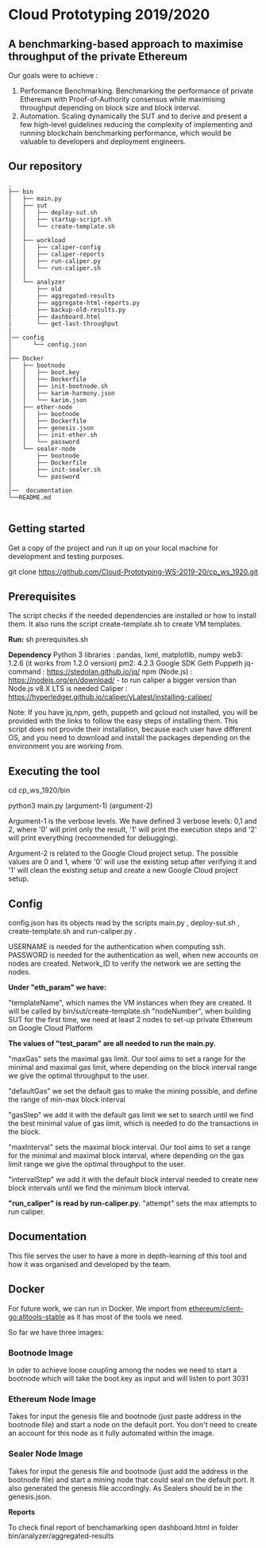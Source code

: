 # Cloud Prototyping 2019/2020



## A benchmarking-based approach to maximise throughput of the private Ethereum


Our goals were to achieve :
1) Performance Benchmarking. Benchmarking the performance of private Ethereum with Proof-of-Authority consensus  while maximising throughput depending on block size and block interval.
2) Automation. Scaling dynamically the SUT and to derive and present a few high-level guidelines reducing the complexity of implementing and running blockchain benchmarking performance, which would be valuable to developers and deployment engineers.


## Our repository
```
.
├── bin
│   ├── main.py
│   ├── sut
│   │   ├── deploy-sut.sh
│   │   ├── startup-script.sh
│   │   └── create-template.sh
│   │  
│   ├── workload
│   │   ├── caliper-config
│   │   ├── caliper-reports
│   │   ├── run-caliper.py
│   │   └── run-caliper.sh
│   │  
│   └── analyzer
│       ├── old
│       ├── aggregated-results
│       ├── aggregate-html-reports.py
│       ├── backup-old-results.py
|	    ├── dashboard.html
│       └── get-last-throughput
|
│── config
│      └── config.json
│
├── Docker
│   ├── bootnode
│   │   ├── boot.key
│   │   ├── Dockerfile
│   │   ├── init-bootnode.sh
│   │   ├── karim-harmony.json
│   │   └── karim.json
│   ├── ether-node
│   │   ├── bootnode
│   │   ├── Dockerfile
│   │   ├── genesis.json
│   │   ├── init-ether.sh
│   │   └── password
│   └── sealer-node
│       ├── bootnode
│       ├── Dockerfile
│       ├── init-sealer.sh
│       └── password
│
│──  documentation
└──README.md


```



## Getting started

Get a copy of the project and run it up on your local machine for development and testing purposes.

git clone https://github.com/Cloud-Prototyping-WS-2019-20/cp_ws_1920.git


## Prerequisites

The script checks if the needed dependencies are installed or how to install them. It also runs the script  create-template.sh  to create VM templates.

**Run:**  sh prerequisites.sh


**Dependency**
Python 3 libraries : pandas, lxml, matplotlib, numpy
web3: 1.2.6 (it works from 1.2.0 version)
pm2: 4.2.3
Google SDK
Geth
Puppeth
jq-command : https://stedolan.github.io/jq/
npm (Node.js) : https://nodejs.org/en/download/ - to run caliper a bigger version than Node.js v8.X LTS  is needed
Caliper : https://hyperledger.github.io/caliper/vLatest/installing-caliper/

Note: If you have jq,npm, geth, puppeth and gcloud not installed, you will be provided with the links to follow the easy steps of installing them. This script does not provide their installation, because each user have different OS, and you need to download and install the packages depending on the environment you are working from.


## Executing the tool

cd cp_ws_1920/bin


python3 main.py (argument-1) (argument-2)

Argument-1 is the verbose levels. We have defined 3 verbose levels: 0,1 and 2, where '0' will print only the result, '1' will print the execution steps and '2' will print everything (recommended for debugging).

Argument-2 is related to the Google Cloud project setup. The possible values are 0 and 1, where '0' will use the existing setup after verifying it and '1' will clean the existing setup and create a new Google Cloud project setup.

## Config

config.json has its objects read by the scripts main.py , deploy-sut.sh , create-template.sh and run-caliper.py .

USERNAME is needed for the authentication when computing ssh.
PASSWORD is needed for the authentication as well, when new accounts on nodes are created.
Network_ID to verify the network we are setting the nodes.

**Under "eth_param" we have:**

"templateName", which names the VM instances when they are created. It will be called by bin/sut/create-template.sh
"nodeNumber", when building SUT for the first time, we need at least 2 nodes to set-up private Ethereum on Google Cloud Platform


**The values of "test_param" are all needed to run the main.py.**

"maxGas" sets the maximal gas limit. Our tool aims to set a range for the minimal and maximal gas limit, where depending on the block interval range we give the optimal throughput to the user.

"defaultGas" we set the default gas to make the mining possible, and define the range of min-max block interval

"gasStep" we add it with the default gas limit we set to search until we find the best minimal value of gas limit, which is needed to do the transactions in the block.

"maxInterval" sets the maximal block interval. Our tool aims to set a range for the minimal and maximal block interval, where depending on the gas limit range we give the optimal throughput to the user.

"intervalStep" we add it with the default block  interval needed to create new block intervals until we find the minimum block interval.

**"run_caliper" is read by run-caliper.py.**
"attempt" sets the max attempts to run caliper.



## Documentation
This file serves the user to have a more in depth-learning of this tool and how it was organised and developed by the team.


## Docker
For future work, we can run in Docker.
We import from [ethereum/client-go:alltools-stable](https://hub.docker.com/r/ethereum/client-go)  as it has most of the tools we need.

So far we have three images:

### Bootnode Image
In oder to achieve loose coupling among the nodes we need to start a bootnode which will take the boot.key as input and will listen to port 3031

### Ethereum Node Image
Takes for input the genesis file and bootnode (just paste address in the bootnode file) and start a node on the default port. You don't need to create an account for this node as it fully automated within the image.

### Sealer Node Image
Takes for input the genesis file and bootnode (just add the address in the bootnode file) and start a mining node that could seal on the default port. It also generated the genesis file accordingly. As Sealers should be in the genesis.json.

**Reports**

To check final report of benchamarking open dashboard.html in folder bin/analyzer/aggregated-results
